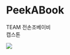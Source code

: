 # PeekABook  
TEAM 전손조베이비  
캡스톤   

  
  ![](https://github.com/seawavve/PeekABook/blob/main/Expected_value.png)
